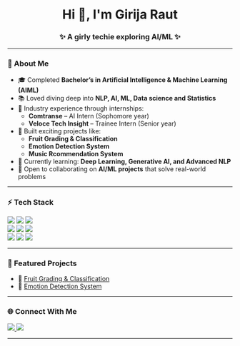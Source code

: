 <h1 align="center">Hi 👋, I'm Girija Raut</h1>
<h3 align="center">✨ A girly techie exploring AI/ML ✨</h3>

---

### 💫 About Me
- 🎓 Completed **Bachelor’s in Artificial Intelligence & Machine Learning (AIML)**  
- 📚 Loved diving deep into **NLP, AI, ML, Data science and Statistics**  
- 💼 Industry experience through internships:  
  - **Comtranse** – AI Intern (Sophomore year)  
  - **Veloce Tech Insight** – Trainee Intern (Senior year)  
- 🚀 Built exciting projects like:  
  - **Fruit Grading & Classification**  
  - **Emotion Detection System** 
  - **Music Rcommendation System**
- 🌱 Currently learning: **Deep Learning, Generative AI, and Advanced NLP**  
- 🤝 Open to collaborating on **AI/ML projects** that solve real-world problems  

---

### ⚡ Tech Stack
<p>
  <img src="https://img.shields.io/badge/Python-3776AB?style=for-the-badge&logo=python&logoColor=white"/>
  <img src="https://img.shields.io/badge/R-276DC3?style=for-the-badge&logo=r&logoColor=white"/>
  <img src="https://img.shields.io/badge/SQL-336791?style=for-the-badge&logo=postgresql&logoColor=white"/>
  <br/>
  <img src="https://img.shields.io/badge/TensorFlow-FF6F00?style=for-the-badge&logo=tensorflow&logoColor=white"/>
  <img src="https://img.shields.io/badge/PyTorch-EE4C2C?style=for-the-badge&logo=pytorch&logoColor=white"/>
  <img src="https://img.shields.io/badge/Scikit--learn-F7931E?style=for-the-badge&logo=scikitlearn&logoColor=white"/>
  <br/>
  <img src="https://img.shields.io/badge/Pandas-150458?style=for-the-badge&logo=pandas&logoColor=white"/>
  <img src="https://img.shields.io/badge/Numpy-013243?style=for-the-badge&logo=numpy&logoColor=white"/>
  <img src="https://img.shields.io/badge/Matplotlib-005571?style=for-the-badge&logo=plotly&logoColor=white"/>
</p>

---

### 📌 Featured Projects
- 🍎 [Fruit Grading & Classification](#)  
- 🙂 [Emotion Detection System](#)  

---


### 🌐 Connect With Me
<p>
  <a href="https://www.linkedin.com/in/girija-raut/" target="_blank">
    <img src="https://img.shields.io/badge/LinkedIn-0077B5?style=for-the-badge&logo=linkedin&logoColor=white"/>
  </a>
  <a href="girijaraut5@gmail.com">
    <img src="https://img.shields.io/badge/Email-D14836?style=for-the-badge&logo=gmail&logoColor=white"/>
  </a>
</p>

---


